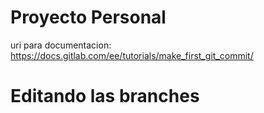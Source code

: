 # Proyecto Personal
uri para documentacion:  https://docs.gitlab.com/ee/tutorials/make_first_git_commit/

# Editando las branches
